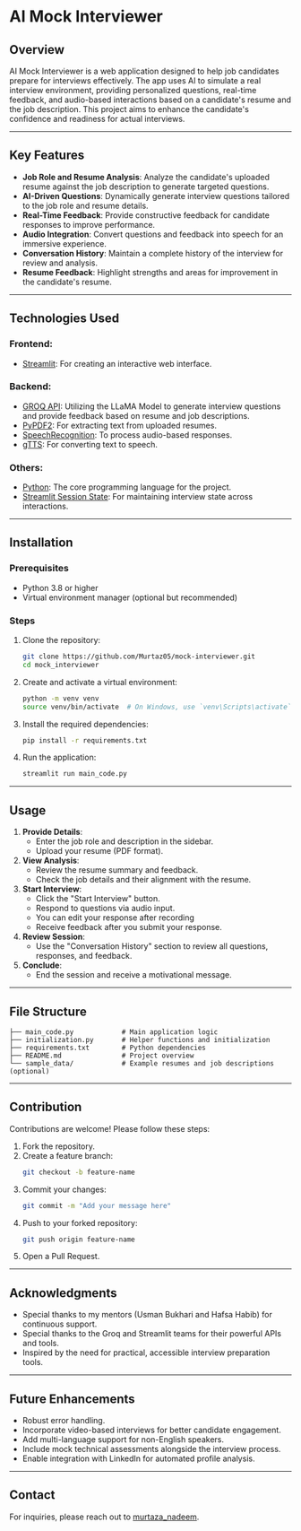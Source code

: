 # AI Mock Interviewer

## Overview
AI Mock Interviewer is a web application designed to help job candidates prepare for interviews effectively. The app uses AI to simulate a real interview environment, providing personalized questions, real-time feedback, and audio-based interactions based on a candidate's resume and the job description. This project aims to enhance the candidate's confidence and readiness for actual interviews.

---

## Key Features
- **Job Role and Resume Analysis**: Analyze the candidate's uploaded resume against the job description to generate targeted questions.
- **AI-Driven Questions**: Dynamically generate interview questions tailored to the job role and resume details.
- **Real-Time Feedback**: Provide constructive feedback for candidate responses to improve performance.
- **Audio Integration**: Convert questions and feedback into speech for an immersive experience.
- **Conversation History**: Maintain a complete history of the interview for review and analysis.
- **Resume Feedback**: Highlight strengths and areas for improvement in the candidate's resume.

---

## Technologies Used
### Frontend:
- [Streamlit](https://streamlit.io): For creating an interactive web interface.

### Backend:
- [GROQ API](https://www.groq.com/): Utilizing the LLaMA Model to generate interview questions and provide feedback based on resume and job descriptions.
- [PyPDF2](https://pypi.org/project/PyPDF2/): For extracting text from uploaded resumes.
- [SpeechRecognition](https://pypi.org/project/SpeechRecognition/): To process audio-based responses.
- [gTTS](https://pypi.org/project/gTTS/): For converting text to speech.


### Others:
- [Python](https://www.python.org): The core programming language for the project.
- [Streamlit Session State](https://docs.streamlit.io/library/advanced-features/session-state): For maintaining interview state across interactions.

---

## Installation
### Prerequisites
- Python 3.8 or higher
- Virtual environment manager (optional but recommended)

### Steps
1. Clone the repository:
   ```bash
   git clone https://github.com/Murtaz05/mock-interviewer.git
   cd mock_interviewer
   ```
2. Create and activate a virtual environment:
   ```bash
   python -m venv venv
   source venv/bin/activate  # On Windows, use `venv\Scripts\activate`
   ```
3. Install the required dependencies:
   ```bash
   pip install -r requirements.txt
   ```
4. Run the application:
   ```bash
   streamlit run main_code.py
   ```

---

## Usage
1. **Provide Details**:
   - Enter the job role and description in the sidebar.
   - Upload your resume (PDF format).
2. **View Analysis**:
   - Review the resume summary and feedback.
   - Check the job details and their alignment with the resume.
3. **Start Interview**:
   - Click the "Start Interview" button.
   - Respond to questions via audio input.
   - You can edit your response after recording
   - Receive feedback after you submit your response.
4. **Review Session**:
   - Use the "Conversation History" section to review all questions, responses, and feedback.
5. **Conclude**:
   - End the session and receive a motivational message.

---

## File Structure
```
├── main_code.py            # Main application logic
├── initialization.py       # Helper functions and initialization
├── requirements.txt        # Python dependencies
├── README.md               # Project overview
└── sample_data/            # Example resumes and job descriptions (optional)
```

---

## Contribution
Contributions are welcome! Please follow these steps:
1. Fork the repository.
2. Create a feature branch:
   ```bash
   git checkout -b feature-name
   ```
3. Commit your changes:
   ```bash
   git commit -m "Add your message here"
   ```
4. Push to your forked repository:
   ```bash
   git push origin feature-name
   ```
5. Open a Pull Request.

---

## Acknowledgments
- Special thanks to my mentors (Usman Bukhari and Hafsa Habib) for continuous support.
- Special thanks to the Groq and Streamlit teams for their powerful APIs and tools.
- Inspired by the need for practical, accessible interview preparation tools.

---

## Future Enhancements
- Robust error handling.
- Incorporate video-based interviews for better candidate engagement.
- Add multi-language support for non-English speakers.
- Include mock technical assessments alongside the interview process.
- Enable integration with LinkedIn for automated profile analysis.

---

## Contact
For inquiries, please reach out to [murtaza_nadeem](mailto:murtaza.itu@gmail.com).

